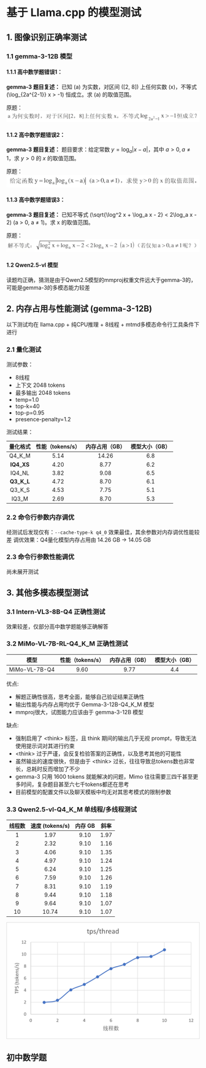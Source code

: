 # 基于 Llama.cpp 的模型测试

## 1. 图像识别正确率测试

### 1.1 gemma-3-12B 模型

#### 1.1.1 高中数学题错误1：
**gemma-3 题目复述：**
已知 \(a\) 为实数，对区间 \([2, 8]\) 上任何实数 \(x\)，不等式 \(\log_{2a^{2-1}} x > -1\) 恒成立。求 \(a\) 的取值范围。

原题：
![](./math_test/3.png)

#### 1.1.2 高中数学题错误2：
**gemma-3 题目复述：**
题目要求：给定常数 $y = \log_a |x-a|$，其中 $a > 0, a \neq 1$，求 $y > 0$ 的 $x$ 的取值范围。

原题：
![](./math_test/4.png)

#### 1.1.3 高中数学题错误3：
**gemma-3 题目复述：**
已知不等式 \(\sqrt{\log^2 x + \log_a x - 2} < 2\log_a x - 2\) (a > 0, a ≠ 1)。求 x 的取值范围。

原题：
![](./math_test/8.png)

#### 1.2 Qwen2.5-vl 模型

读题均正确，猜测是由于Qwen2.5模型的mmproj权重文件远大于gemma-3的，可能是gemma-3的多模态能力较差

## 2. 内存占用与性能测试 (gemma-3-12B)

以下测试均在 llama.cpp + 纯CPU推理 + 8线程 + mtmd多模态命令行工具条件下进行

### 2.1 量化测试

测试参数：
- 8线程
- 上下文 2048 tokens
- 最多输出 2048 tokens
- temp=1.0 
- top-k=40 
- top-p=0.95 
- presence-penalty=1.2

测试结果：

| 量化格式     | 性能（tokens/s） | 内存占用（GB） | 模型大小（GB） |
| :------:     | :--------------: | :------------: | :------------: |
|  Q4_K_M      |       5.14       |     14.26      |      6.8       |
|  **IQ4_XS**  |       4.20       |      8.77      |      6.2       |
|  IQ4_NL      |       3.82       |      9.08      |      6.5       |
|  **Q3_K_L**  |       4.72       |      8.70      |      6.1       |
|  Q3_K_S      |       4.53       |      7.75      |      5.1       |
|  IQ3_M       |       2.69       |      8.70      |      5.3       |

### 2.2 命令行参数内存调优

经测试后发现仅有：```--cache-type-k q4_0``` 效果最佳，其余参数对内存调优性能较差
调优效果：Q4量化模型内存占用由 14.26 GB -> 14.05 GB

### 2.3 命令行参数性能调优

尚未展开测试

## 3. 其他多模态模型测试

### 3.1 Intern-VL3-8B-Q4 正确性测试

效果较差，仅部分高中数学题能够正确解答

### 3.2 MiMo-VL-7B-RL-Q4_K_M 正确性测试

|       模型      | 性能（tokens/s） | 内存占用（GB）| 模型大小（GB） |
| :-------------: | :--------------: | :-----------: | :------------: |
|  MiMo-VL-7B-Q4  |       9.60       |     9.77      |      4.4       |

优点:
- 解题正确性很高，思考全面，能够自己验证结果正确性
- 输出性能与内存占用均优于 Gemma-3-12B-Q4_K_M 模型
- mmproj很大，试图能力应该由于 gemma-3-12B 模型

缺点:
- 强制启用了 \<think> 标签，且 think 期间的输出几乎无视 prompt，导致无法使用提示词对其进行约束
- \<think> 过于严谨，会反复检验答案的正确性，以及思考其他的可能性
- 虽然输出的速度很快，但是由于 \<think> 过长，往往导致总tokens数也非常长，总耗时反而增加了不少
- gemma-3 只用 1600 tokens 就能解决的问题，Mimo 往往需要三四千甚至更多时间，复杂题目甚至六七千tokens都还在思考
- 目前模型的配置文件以及聊天模板中均无对其思考模式的限制参数


### 3.3 Qwen2.5-vl-Q4_K_M 单线程/多线程测试

|线程数|速度 (tokens/s)| 内存 GB| 斜率 |
|:----:|:-------------:|:-----:|:----:|
|  1   |     1.97      | 9.10  | 1.97 |
|  2   |     2.32      | 9.10  | 1.16 |
|  3   |     4.06      | 9.10  | 1.35 |
|  4   |     4.97      | 9.10  | 1.24 |
|  5   |     6.24      | 9.10  | 1.25 |
|  6   |     7.59      | 9.10  | 1.26 |
|  7   |     8.31      | 9.10  | 1.19 |
|  8   |     9.44      | 9.10  | 1.18 |
|  9   |     9.64      | 9.10  | 1.07 |
|  10  |    10.74      | 9.10  | 1.07 |

![](./img/Qwen2_5-vl-Q4_K_M.png)


## 初中数学题

